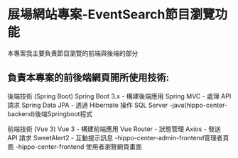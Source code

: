 # 展場網站專案-EventSearch節目瀏覽功能 

本專案我主要負責節目瀏覽的前端與後端的部分

## 負責本專案的前後端網頁開所使用技術:

後端技術 (Spring Boot) Spring Boot 3.x - 構建後端應用 Spring MVC - 處理 API 請求 Spring Data JPA - 透過 Hibernate 操作 SQL Server
-java(hippo-center-backend)後端Springboot程式

前端技術 (Vue 3) Vue 3 - 構建前端應用 Vue Router  - 狀態管理 Axios - 發送 API 請求 SweetAlert2 - 互動提示訊息
-hippo-center-admin-frontend管理者頁面
-hippo-center-frontend 使用者瀏覽網頁畫面
